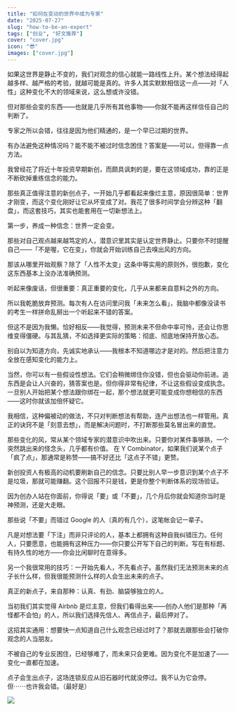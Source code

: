 ```yaml
---
title: "如何在变动的世界中成为专家"
date: "2025-07-27"
slug: "how-to-be-an-expert"
tags: ["创业", "好文推荐"]
cover: "cover.jpg"
icon: "😎"
images: ["cover.jpg"]
---
```

如果这世界是静止不变的，我们对观念的信心就能一路线性上升。某个想法经得起越多样、越严格的考验，就越可能是真的。许多人其实默默相信这一点——对「人性」这种变化不大的领域来说，这么想或许没错。



但对那些会变的东西——也就是几乎所有其他事物——你就不能再这样信任自己的判断了。



专家之所以会错，往往是因为他们精通的，是一个早已过期的世界。



有办法避免这种情况吗？能不能不被过时信念困住？答案是——可以，但得靠一点方法。



我曾经花了将近十年投资早期新创，而颇具讽刺的是，要在这领域成功，靠的正是不断砍掉重练信念的能力。



那些真正值得注意的新创点子，一开始几乎都看起来像烂主意，原因很简单：世界才刚变，而这个变化刚好让它从坏变成了对。我花了很多时间学会分辨这种「翻盘」，而这套技巧，其实也能套用在一切新想法上。



第一步，养成一种信念：世界一定会变。



那些对自己观点越来越笃定的人，潜意识里其实是认定世界静止。只要你不时提醒自己——「不是喔，它在变」，你就会开始训练自己去嗅出风的方向。



那该从哪里开始观察？除了「人性不太变」这条中等实用的原则外，很抱歉，变化这东西基本上没办法准确预测。



听起来像废话，但很重要：真正重要的变化，几乎从来都来自意料之外的方向。



所以我乾脆放弃预测。每次有人在访问里问我「未来怎么看」，我脑中都像没读书的考生一样拼命乱掰出一个听起来不错的答案。



但这不是因为我懒。恰好相反——我觉得，预测未来不但命中率可怜，还会让你思维变得僵硬。与其乱猜，不如选择更实际的策略：彻底、彻底地保持开放心态。



别自以为知道方向，先诚实地承认——我根本不知道哪边才是对的。然后把注意力全放在感知变化的能力上。



当然，你可以有一些假设性想法。它们会稍微绑住你没错，但也会驱动你前进。追东西是会让人兴奋的，猜答案也是。但你得非常有纪律，不让这些假设变成执念。
一旦别人开始把某个想法跟你绑在一起，那个想法就更可能变成你想相信的东西——这时你就该加倍怀疑它。



我相信，这种偏被动的做法，不只对判断想法有帮助，连产出想法也一样管用。真正的诀窍不是「刻意去想」，而是解决问题时，不打断那些莫名冒出来的直觉。



那些变化的风，常从某个领域专家的潜意识中吹出来。只要你对某件事够熟，一个突然跳出来的怪念头，几乎都有价值。
在 Y Combinator，如果我们说某个点子「疯了点」，那通常是称赞——搞不好还比「这点子不错」更赞。



新创投资人有极高的动机要刷新自己的信念。只要比别人早一步意识到某个点子不是垃圾，那就可能赚翻。这个回报不只是钱，更是你整个判断体系的现场验证。



因为创办人站在你面前，你得说「要」或「不要」，几个月后你就会知道你当时是神预测，还是大走眼。



那些说「不要」而错过 Google 的人（真的有几个），这笔帐会记一辈子。



凡是对想法要「下注」而非只评论的人，基本上都拥有这种自我纠错压力。任何人，只要愿意，也能拥有这种压力——你只要公开写下自己的判断。写在有标题、有持久性的地方——你会比闲聊时在意得多。



另一个我很常用的技巧：一开始先看人，不先看点子。虽然我们无法预测未来的点子长什么样，但我很能预测什么样的人会生出未来的点子。



真正的新点子，来自那种：认真、有劲、脑袋够独立的人。



当初我们其实觉得 Airbnb 是烂主意，但我们看得出来——创办人他们是那种「再怪都不会怕」的人，所以我们选择先信人、再信点子，最后押对了。



这招其实通用：想要快一点知道自己什么观念已经过时了？那就去跟那些会打破你观念的人当朋友。



不被自己的专业反困住，已经够难了，而未来只会更难。因为变化不是加速了——变化一直都在加速。



点子会生出点子，这场连锁反应从旧石器时代就没停过。我不认为它会停。
但⋯⋯也许我会错。（最好是）




![](https://prod-files-secure.s3.us-west-2.amazonaws.com/112d0858-5090-4d34-a606-b75eb8d65fd2/46476355-9cf3-4e99-9b7a-3531bc426380/1000202064.png?X-Amz-Algorithm=AWS4-HMAC-SHA256&X-Amz-Content-Sha256=UNSIGNED-PAYLOAD&X-Amz-Credential=ASIAZI2LB4662CIGEGCQ%2F20250906%2Fus-west-2%2Fs3%2Faws4_request&X-Amz-Date=20250906T033810Z&X-Amz-Expires=3600&X-Amz-Security-Token=IQoJb3JpZ2luX2VjEBwaCXVzLXdlc3QtMiJGMEQCIFon1OI9fqz8jyTlPpIHcc7Y4G59qiuEWftluL9DMmykAiB182Du1Yt54o3%2B5PNVMQ097Zn0GLvaU6eVDj%2FBbAe8wSqIBAiE%2F%2F%2F%2F%2F%2F%2F%2F%2F%2F8BEAAaDDYzNzQyMzE4MzgwNSIMXRckLgYd80pO8gJmKtwDXPmtH3p6HCAdxgXOjpgEWXH9CGdnDeBdABd1wYw0VZ7dvOtnSSAUro%2BM9tr%2BriKL2OGZigf9njUOjCSmMb2wG8JGTfUNfOAJOzc%2FsZTAZammKuMCwOms5jZpLCZPdICRzlpeOr2bERNjBdbFX0Sc%2FON3eRTIK4Ot%2BhB7l6zyugvRLnPScIxcgFgHf8P7bTuNV%2FR8WZtIr5%2Fa8yHGYUYlxZkClQZXGvPIJ8zV%2FiQ1tS%2FHyYnJT7W2qQ1fohCXypsnkUVLJ%2BAxd1F9QkTpyyVAs39l74wI2kI0XNvR%2BnUsDGQkuf5AiPLg%2BTs69V2vBWDFxYyC1ICbsi9T0diZC%2FsaZtwOsjfAocNkbIPql%2FKVip2PoAeCUDjU%2FO3qZmDqNAwOlHMSwWxkZluBn0i%2Bt7B9Gn4FYM9Ab6lkTEn%2Bla1vPRQTZqPjowChxsHYLwq03RJ%2FyEpEIbT9RCc5wzKxUUvI4BTAuO8WaOxLxwsw2RonYb5K%2BgsJAilrce%2FJq31MHU98luEp4fGJ5KeWjeWN8jG90MTvzskMH1wIVOXOCBHyq83dFMTFNYcDaSAHpDKTg6rEZVB%2BleK%2F3Ee1kad3Nmsk9bjwZdWYrgpms35ZPo9Mvhcg97CjoGufdH75IbEwqtDuxQY6pgGKWd6BuaSR8%2BLn3bhtqipIeLxhAaxY6NJF8VMzzMbCUaAkHwISxBSbVZjmubmSJCq4qMPFd0F%2Fb8VHQapYI1Uvhwze1imrZAfH3lXcXFoTlI7IeMPYkQ%2BJVvHMmWWMDq3qlyPoCCZ1R4joVBu%2FKVN6r%2FqjRLKMPXfLfbL61WLUoO3TI6ptuAFLMbB6NIPkwkuhmAOeeLPvB3kLmdlxxOLCeE03nRsz&X-Amz-Signature=059bbac36e3f17d0a8e7efe50d963edfef4313ccc2134d830b1593f8a28308a5&X-Amz-SignedHeaders=host&x-amz-checksum-mode=ENABLED&x-id=GetObject)

